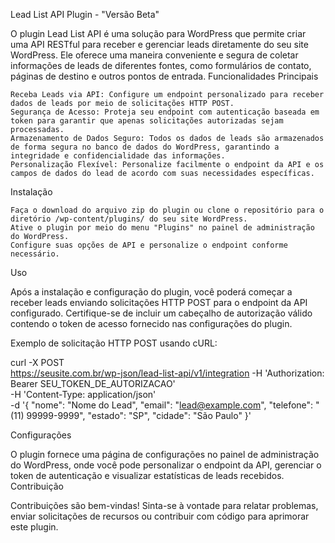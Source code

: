 Lead List API Plugin - "Versão Beta"

O plugin Lead List API é uma solução para WordPress que permite criar uma API RESTful para receber e gerenciar leads diretamente do seu site WordPress. Ele oferece uma maneira conveniente e segura de coletar informações de leads de diferentes fontes, como formulários de contato, páginas de destino e outros pontos de entrada.
Funcionalidades Principais

    Receba Leads via API: Configure um endpoint personalizado para receber dados de leads por meio de solicitações HTTP POST.
    Segurança de Acesso: Proteja seu endpoint com autenticação baseada em token para garantir que apenas solicitações autorizadas sejam processadas.
    Armazenamento de Dados Seguro: Todos os dados de leads são armazenados de forma segura no banco de dados do WordPress, garantindo a integridade e confidencialidade das informações.
    Personalização Flexível: Personalize facilmente o endpoint da API e os campos de dados do lead de acordo com suas necessidades específicas.

Instalação

    Faça o download do arquivo zip do plugin ou clone o repositório para o diretório /wp-content/plugins/ do seu site WordPress.
    Ative o plugin por meio do menu "Plugins" no painel de administração do WordPress.
    Configure suas opções de API e personalize o endpoint conforme necessário.

Uso

Após a instalação e configuração do plugin, você poderá começar a receber leads enviando solicitações HTTP POST para o endpoint da API configurado. Certifique-se de incluir um cabeçalho de autorização válido contendo o token de acesso fornecido nas configurações do plugin.

Exemplo de solicitação HTTP POST usando cURL:

curl -X POST \
  https://seusite.com.br/wp-json/lead-list-api/v1/integration
  -H 'Authorization: Bearer SEU_TOKEN_DE_AUTORIZACAO' \
  -H 'Content-Type: application/json' \
  -d '{
    "nome": "Nome do Lead",
    "email": "lead@example.com",
    "telefone": "(11) 99999-9999",
    "estado": "SP",
    "cidade": "São Paulo"
}'

Configurações

O plugin fornece uma página de configurações no painel de administração do WordPress, onde você pode personalizar o endpoint da API, gerenciar o token de autenticação e visualizar estatísticas de leads recebidos.
Contribuição

Contribuições são bem-vindas! Sinta-se à vontade para relatar problemas, enviar solicitações de recursos ou contribuir com código para aprimorar este plugin.
